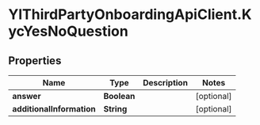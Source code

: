 # YlThirdPartyOnboardingApiClient.KycYesNoQuestion

## Properties

Name | Type | Description | Notes
------------ | ------------- | ------------- | -------------
**answer** | **Boolean** |  | [optional] 
**additionalInformation** | **String** |  | [optional] 


